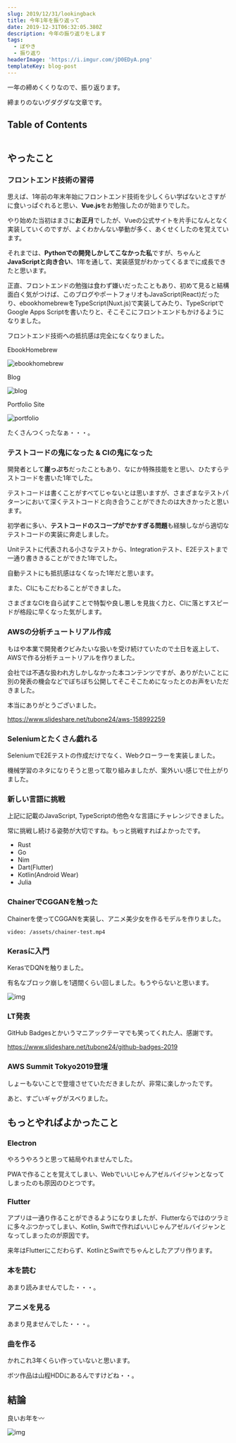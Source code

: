 ```yaml
---
slug: 2019/12/31/lookingback
title: 今年1年を振り返って
date: 2019-12-31T06:32:05.380Z
description: 今年の振り返りをします
tags:
  - ぼやき
  - 振り返り
headerImage: 'https://i.imgur.com/jD0EDyA.png'
templateKey: blog-post
---
```

一年の締めくくりなので、振り返ります。

締まりのないグダグダな文章です。

## Table of Contents

```toc

```

## やったこと

### フロントエンド技術の習得

思えば、1年前の年末年始にフロントエンド技術を少しくらい学ばないとさすがに食いっぱぐれると思い、**Vue.js**をお勉強したのが始まりでした。

やり始めた当初はまさに**お正月**でしたが、Vueの公式サイトを片手になんとなく実装していくのですが、よくわかんない挙動が多く、あくせくしたのを覚えています。

それまでは、**Pythonでの開発しかしてこなかった私**ですが、ちゃんと**JavaScriptと向き合い**、1年を通して、実装感覚がわかってくるまでに成長できたと思います。

正直、フロントエンドの勉強は食わず嫌いだったこともあり、初めて見ると結構面白く気がつけば、このブログやポートフォリオもJavaScript(React)だったり、ebookhomebrewをTypeScript(Nuxt.js)で実装してみたり、TypeScriptでGoogle Apps Scriptを書いたりと、そこそこにフロントエンドもかけるようになりました。

フロントエンド技術への抵抗感は完全になくなりました。

EbookHomebrew

![ebookhomebrew](https://i.imgur.com/CjUmkLS.png)

Blog

![blog](https://i.imgur.com/JKVT3NL.png)

Portfolio Site

![portfolio](https://i.imgur.com/sIB10fc.png)

たくさんつくったなぁ・・・。

### テストコードの鬼になった & CIの鬼になった

開発者として**崖っぷち**だったこともあり、なにか特殊技能をと思い、ひたすらテストコードを書いた1年でした。

テストコードは書くことがすべてじゃないとは思いますが、さまざまなテストパターンにおいて深くテストコードと向き合うことができたのは大きかったと思います。

初学者に多い、**テストコードのスコープがでかすぎる問題**も経験しながら適切なテストコードの実装に奔走しました。

Unitテストに代表される小さなテストから、Integrationテスト、E2Eテストまで一通り書ききることができた1年でした。

自動テストにも抵抗感はなくなった1年だと思います。

また、CIにもこだわることができました。

さまざまなCIを自ら試すことで特製や良し悪しを見抜く力と、CIに落とすスピードが格段に早くなった気がします。

### AWSの分析チュートリアル作成

もはや本業で開発者クビみたいな扱いを受け続けていたので土日を返上して、AWSで作る分析チュートリアルを作りました。

会社では不遇な扱われ方しかしなかった本コンテンツですが、ありがたいことに別の発表の機会などでぼちぼち公開してそこそこためになったとのお声をいただきました。

本当にありがとうございました。

https://www.slideshare.net/tubone24/aws-158992259

### Seleniumとたくさん戯れる

SeleniumでE2Eテストの作成だけでなく、Webクローラーを実装しました。

機械学習のネタになりそうと思って取り組みましたが、案外いい感じで仕上がりました。

### 新しい言語に挑戦

上記に記載のJavaScript, TypeScriptの他色々な言語にチャレンジできました。

常に挑戦し続ける姿勢が大切ですね。もっと挑戦すればよかったです。

- Rust
- Go
- Nim
- Dart(Flutter)
- Kotlin(Android Wear)
- Julia

### ChainerでCGGANを触った

Chainerを使ってCGGANを実装し、アニメ美少女を作るモデルを作りました。

`video: /assets/chainer-test.mp4`

### Kerasに入門

KerasでDQNを触りました。

有名なブロック崩しを1週間くらい回しました。もうやらないと思います。

![img](https://i.imgur.com/VIor7Ip.jpg)

### LT発表

GitHub Badgesとかいうマニアックテーマでも笑ってくれた人、感謝です。

https://www.slideshare.net/tubone24/github-badges-2019

### AWS Summit Tokyo2019登壇

しょーもないことで登壇させていただきましたが、非常に楽しかったです。

あと、すごいギャグがスベりました。

## もっとやればよかったこと 

### Electron

やろうやろうと思って結局やれませんでした。

PWAで作ることを覚えてしまい、Webでいいじゃんアゼルバイジャンとなってしまったのも原因のひとつです。

### Flutter

アプリは一通り作ることができるようになりましたが、Flutterならではのツラミに多々ぶつかってしまい、Kotlin, Swiftで作ればいいじゃんアゼルバイジャンとなってしまったのが原因です。

来年はFlutterにこだわらず、KotlinとSwiftでちゃんとしたアプリ作ります。

### 本を読む

あまり読みませんでした・・・。

### アニメを見る

あまり見ませんでした・・・。

### 曲を作る

かれこれ3年くらい作っていないと思います。

ボツ作品は山程HDDにあるんですけどね・・。

## 結論

良いお年を〰

![img](https://i.imgur.com/jD0EDyA.png)
